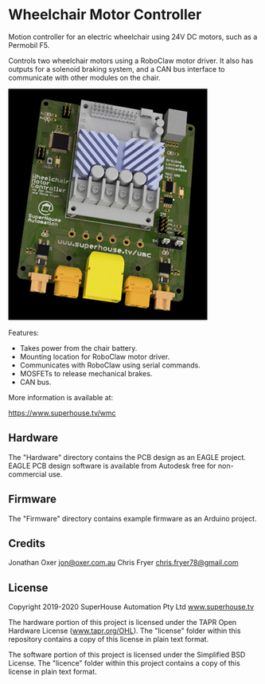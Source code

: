 Wheelchair Motor Controller
===========================

Motion controller for an electric wheelchair using 24V DC motors, such
as a Permobil F5.

Controls two wheelchair motors using a RoboClaw motor driver. It also
has outputs for a solenoid braking system, and a CAN bus interface to
communicate with other modules on the chair.

![Wheelchair Motor Controller](Images/WMC-v1_0-oblique-render.jpg)

Features:

 * Takes power from the chair battery.
 * Mounting location for RoboClaw motor driver.
 * Communicates with RoboClaw using serial commands.
 * MOSFETs to release mechanical brakes.
 * CAN bus.

More information is available at:

  https://www.superhouse.tv/wmc


Hardware
--------
The "Hardware" directory contains the PCB design as an EAGLE project.
EAGLE PCB design software is available from Autodesk free for
non-commercial use.


Firmware
--------
The "Firmware" directory contains example firmware as an Arduino
project.


Credits
-------
Jonathan Oxer <jon@oxer.com.au>
Chris Fryer <chris.fryer78@gmail.com>


License
-------
Copyright 2019-2020 SuperHouse Automation Pty Ltd  www.superhouse.tv  

The hardware portion of this project is licensed under the TAPR Open
Hardware License (www.tapr.org/OHL). The "license" folder within this
repository contains a copy of this license in plain text format.

The software portion of this project is licensed under the Simplified
BSD License. The "licence" folder within this project contains a
copy of this license in plain text format.

